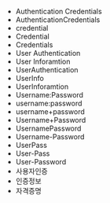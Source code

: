 ﻿- Authentication Credentials
- AuthenticationCredentials
- credential
- Credential
- Credentials
- User Authentication
- User Inforamtion
- UserAuthentication
- UserInfo
- UserInforamtion
- Username:Password
- username:password
- username+password
- Username+Password
- UsernamePassword
- Username-Password
- UserPass
- User-Pass
- User-Password
- 사용자인증
- 인증정보
- 자격증명
